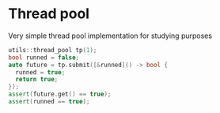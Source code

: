 # Thread pool
Very simple thread pool implementation for studying purposes

```C++
utils::thread_pool tp(1);
bool runned = false;
auto future = tp.submit([&runned]() -> bool {
  runned = true;
  return true;
});
assert(future.get() == true);
assert(runned == true);
```


